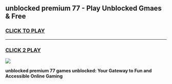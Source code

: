 
## unblocked premium 77 - Play Unblocked Gmaes & Free
<h3>
<a href="https://news.freeplayer.one?title=unblocked_premium_77&ref=16F">CLICK TO PLAY</a></h3>
<hr>

<h3>
<a href="https://news.freeplayer.one?title=unblocked_premium_77&ref=16F">CLICK 2 PLAY</a>
  
</h3>

<a href="https://news.freeplayer.one?title=unblocked_premium_77&ref=16F/"><img src="https://clearcache.store/games.png"></a>


**unblocked premium 77 games unblocked: Your Gateway to Fun and Accessible Online Gaming**
